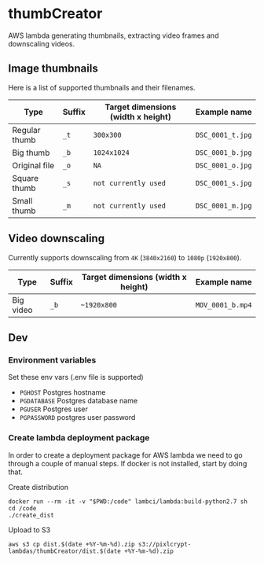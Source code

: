 # thumbCreator

AWS lambda generating thumbnails, extracting video frames and downscaling videos.

## Image thumbnails

Here is a list of supported thumbnails and their filenames.

Type | Suffix | Target dimensions (width x height) | Example name
--- | --- | --- | ---
Regular thumb | `_t` | `300x300` | `DSC_0001_t.jpg`
Big thumb | `_b` | `1024x1024` | `DSC_0001_b.jpg`
Original file | `_o` | `NA` | `DSC_0001_o.jpg`
Square thumb | `_s` | `not currently used` | `DSC_0001_s.jpg`
Small thumb | `_m` | `not currently used` | `DSC_0001_m.jpg`

## Video downscaling

Currently supports downscaling from `4K` (`3840x2160`) to `1080p` (`1920x800`).

Type | Suffix | Target dimensions (width x height) | Example name
--- | --- | --- | ---
Big video | `_b` | `~1920x800` | `MOV_0001_b.mp4`

## Dev

### Environment variables

Set these env vars (.env file is supported)

* `PGHOST` Postgres hostname
* `PGDATABASE` Postgres database name
* `PGUSER` Postgres user
* `PGPASSWORD` postgres user password

### Create lambda deployment package

In order to create a deployment package for AWS lambda we need to go through a couple of manual steps. If docker is not installed, start by doing that.

Create distribution

    docker run --rm -it -v "$PWD:/code" lambci/lambda:build-python2.7 sh
	cd /code
	./create_dist

Upload to S3

	aws s3 cp dist.$(date +%Y-%m-%d).zip s3://pixlcrypt-lambdas/thumbCreator/dist.$(date +%Y-%m-%d).zip
